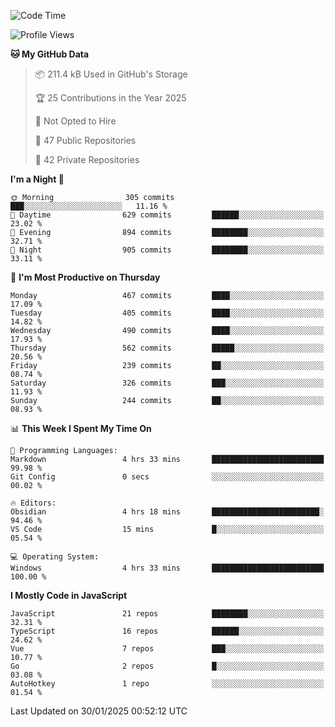 <!--START_SECTION:waka-->
![Code Time](http://img.shields.io/badge/Code%20Time-904%20hrs%2014%20mins-blue)

![Profile Views](http://img.shields.io/badge/Profile%20Views-1-blue)

**🐱 My GitHub Data** 

> 📦 211.4 kB Used in GitHub's Storage 
 > 
> 🏆 25 Contributions in the Year 2025
 > 
> 🚫 Not Opted to Hire
 > 
> 📜 47 Public Repositories 
 > 
> 🔑 42 Private Repositories 
 > 
**I'm a Night 🦉** 

```text
🌞 Morning                305 commits         ███░░░░░░░░░░░░░░░░░░░░░░   11.16 % 
🌆 Daytime                629 commits         ██████░░░░░░░░░░░░░░░░░░░   23.02 % 
🌃 Evening                894 commits         ████████░░░░░░░░░░░░░░░░░   32.71 % 
🌙 Night                  905 commits         ████████░░░░░░░░░░░░░░░░░   33.11 % 
```
📅 **I'm Most Productive on Thursday** 

```text
Monday                   467 commits         ████░░░░░░░░░░░░░░░░░░░░░   17.09 % 
Tuesday                  405 commits         ████░░░░░░░░░░░░░░░░░░░░░   14.82 % 
Wednesday                490 commits         ████░░░░░░░░░░░░░░░░░░░░░   17.93 % 
Thursday                 562 commits         █████░░░░░░░░░░░░░░░░░░░░   20.56 % 
Friday                   239 commits         ██░░░░░░░░░░░░░░░░░░░░░░░   08.74 % 
Saturday                 326 commits         ███░░░░░░░░░░░░░░░░░░░░░░   11.93 % 
Sunday                   244 commits         ██░░░░░░░░░░░░░░░░░░░░░░░   08.93 % 
```


📊 **This Week I Spent My Time On** 

```text
💬 Programming Languages: 
Markdown                 4 hrs 33 mins       █████████████████████████   99.98 % 
Git Config               0 secs              ░░░░░░░░░░░░░░░░░░░░░░░░░   00.02 % 

🔥 Editors: 
Obsidian                 4 hrs 18 mins       ████████████████████████░   94.46 % 
VS Code                  15 mins             █░░░░░░░░░░░░░░░░░░░░░░░░   05.54 % 

💻 Operating System: 
Windows                  4 hrs 33 mins       █████████████████████████   100.00 % 
```

**I Mostly Code in JavaScript** 

```text
JavaScript               21 repos            ████████░░░░░░░░░░░░░░░░░   32.31 % 
TypeScript               16 repos            ██████░░░░░░░░░░░░░░░░░░░   24.62 % 
Vue                      7 repos             ███░░░░░░░░░░░░░░░░░░░░░░   10.77 % 
Go                       2 repos             █░░░░░░░░░░░░░░░░░░░░░░░░   03.08 % 
AutoHotkey               1 repo              ░░░░░░░░░░░░░░░░░░░░░░░░░   01.54 % 
```




 Last Updated on 30/01/2025 00:52:12 UTC
<!--END_SECTION:waka-->
